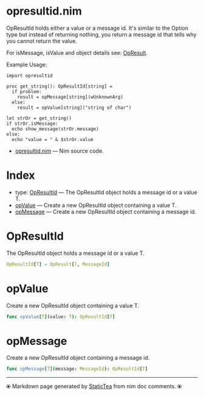 # opresultid.nim

OpResultId holds either a value or a message id.  It's similar to
the Option type but instead of returning nothing, you return a
message id that tells why you cannot return the value.

For isMessage, isValue and object details see: [OpResult](opresult.md).

Example Usage:

~~~
import opresultid

proc get_string(): OpResultId[string] =
  if problem:
    result = opMessage[string](wUnknownArg)
  else:
    result = opValue[string]("string of char")

let strOr = get_string()
if strOr.isMessage:
  echo show_message(strOr.message)
else:
  echo "value = " & $strOr.value
~~~~

* [opresultid.nim](../src/opresultid.nim) &mdash; Nim source code.
# Index

* type: [OpResultId](#opresultid) &mdash; The OpResultId object holds a message id or a value T.
* [opValue](#opvalue) &mdash; Create a new OpResultId object containing a value T.
* [opMessage](#opmessage) &mdash; Create a new OpResultId object containing a message id.

# OpResultId

The OpResultId object holds a message id or a value T.

```nim
OpResultId[T] = OpResult[T, MessageId]
```

# opValue

Create a new OpResultId object containing a value T.

```nim
func opValue[T](value: T): OpResultId[T]
```

# opMessage

Create a new OpResultId object containing a message id.

```nim
func opMessage[T](message: MessageId): OpResultId[T]
```


---
⦿ Markdown page generated by [StaticTea](https://github.com/flenniken/statictea/) from nim doc comments. ⦿

